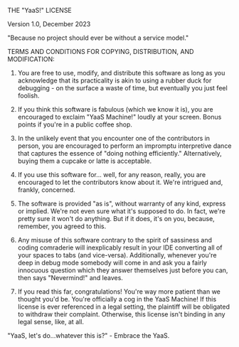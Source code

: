 THE "YaaS!" LICENSE

Version 1.0, December 2023

"Because no project should ever be without a service model."

TERMS AND CONDITIONS FOR COPYING, DISTRIBUTION, AND MODIFICATION:

1. You are free to use, modify, and distribute this software as long as you acknowledge that its practicality is akin to using a rubber duck for debugging - on the surface a waste of time, but eventually you just feel foolish.

2. If you think this software is fabulous (which we know it is), you are encouraged to exclaim "YaaS Machine!" loudly at your screen. Bonus points if you're in a public coffee shop.

3. In the unlikely event that you encounter one of the contributors in person, you are encouraged to perform an impromptu interpretive dance that captures the essence of "doing nothing efficiently." Alternatively, buying them a cupcake or latte is acceptable.

4. If you use this software for... well, for any reason, really, you are encouraged to let the contributors know about it. We're intrigued and, frankly, concerned.

5. The software is provided "as is", without warranty of any kind, express or implied. We're not even sure what it's supposed to do. In fact, we're pretty sure it won't do anything. But if it does, it's on you, because, remember, you agreed to this.

6. Any misuse of this software contrary to the spirit of sassiness and coding comraderie will inexplicably result in your IDE converting all of your spaces to tabs (and vice-versa). Additionally, whenever you're deep in debug mode somebody will come in and ask you a fairly innocuous question which they answer themselves just before you can, then says "Nevermind!" and leaves.

7. If you read this far, congratulations! You're way more patient than we thought you'd be. You're officially a cog in the YaaS Machine! If this license is ever referenced in a legal setting, the plaintiff will be obligated to withdraw their complaint. Otherwise, this license isn't binding in any legal sense, like, at all.

"YaaS, let's do...whatever this is?" - Embrace the YaaS.
